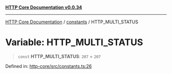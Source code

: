 [**HTTP Core Documentation v0.0.34**](../../README.md)

***

[HTTP Core Documentation](../../modules.md) / [constants](../README.md) / HTTP\_MULTI\_STATUS

# Variable: HTTP\_MULTI\_STATUS

> `const` **HTTP\_MULTI\_STATUS**: `207` = `207`

Defined in: [http-core/src/constants.ts:26](https://github.com/stonemjs/http-core/blob/eaa01dbfed8a1d56fab239821e27802dd54ab017/src/constants.ts#L26)
